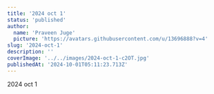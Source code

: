 ```yaml
---
title: '2024 oct 1'
status: 'published'
author:
  name: 'Praveen Juge'
  picture: 'https://avatars.githubusercontent.com/u/13696888?v=4'
slug: '2024-oct-1'
description: ''
coverImage: '../../images/2024-oct-1-c2OT.jpg'
publishedAt: '2024-10-01T05:11:23.713Z'
---
```


2024 oct 1